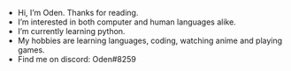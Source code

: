 - Hi, I’m Oden. Thanks for reading.
- I’m interested in both computer and human languages alike. 
- I’m currently learning python.
- My hobbies are learning languages, coding, watching anime and playing games.
- Find me on discord: Oden#8259


<!---
TheRealOden/TheRealOden is a ✨ special ✨ repository because its `README.md` (this file) appears on your GitHub profile.
You can click the Preview link to take a look at your changes.
--->
